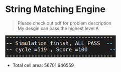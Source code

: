 # String Matching Engine
> Please check out pdf for problem description  
> My desgin can pass the highest level A

![score](ICC2020_String_Matching_Engine/score.png)  
- Total cell area:                 56701.646559  
